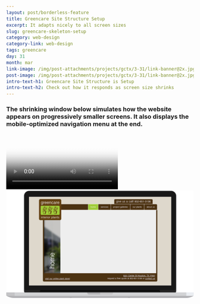```yaml
---
layout: post/borderless-feature
title: Greencare Site Structure Setup
excerpt: It adapts nicely to all screen sizes
slug: greencare-skeleton-setup
category: web-design
category-link: web-design
tags: greencare
day: 31
month: mar
link-image: /img/post-attachments/projects/gctx/3-31/link-banner@2x.jpg
post-image: /img/post-attachments/projects/gctx/3-31/link-banner@2x.jpg
intro-text-h1: Greencare Site Structure is Setup
intro-text-h2: Check out how it responds as screen size shrinks
---
```

<div class="row">
<h3>The shrinking window below simulates how the website appears on progressively smaller screens. It also displays the mobile-optimized navigation menu at the end.</h3>
</div>
<div class="row">
<div id="greencare-browser-response">
	<video autoplay loop preload="auto" class="large-post-image white-border shadow" poster="/img/post-attachments/projects/gctx/3-31/vid/poster.png" >
		<source src="/img/post-attachments/projects/gctx/3-31/vid/browser-response.mp4" type="video/mp4">
		<source src="/img/post-attachments/projects/gctx/3-31/vid/browser-response.ogv" type="video/webm">
		<source src="/img/post-attachments/projects/gctx/3-31/vid/browser-response.webm" type="video/ogg" >
	</video>
</div>
</div>
<div class="row">
<img src="/img/post-attachments/projects/gctx/3-31/desktop.png" class="large-post-image" alt="">
</div>

